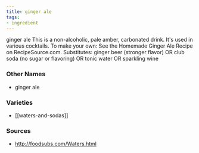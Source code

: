```yaml
---
title: ginger ale
tags:
- ingredient
---
```

ginger ale This is a non-alcoholic, pale amber, carbonated drink. It's used in various cocktails. To make your own: See the Homemade Ginger Ale Recipe on RecipeSource.com. Substitutes: ginger beer (stronger flavor) OR club soda (no sugar or flavoring) OR tonic water OR sparkling wine

### Other Names

* ginger ale

### Varieties

* [[waters-and-sodas]]

### Sources
* http://foodsubs.com/Waters.html
